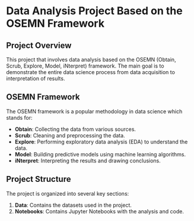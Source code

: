 # Data Analysis Project Based on the OSEMN Framework

## Project Overview
This project that involves data analysis based on the OSEMN (Obtain, Scrub, Explore, Model, iNterpret) framework. The main goal is to demonstrate the entire data science process from data acquisition to interpretation of results.

## OSEMN Framework
The OSEMN framework is a popular methodology in data science which stands for:
- **Obtain**: Collecting the data from various sources.
- **Scrub**: Cleaning and preprocessing the data.
- **Explore**: Performing exploratory data analysis (EDA) to understand the data.
- **Model**: Building predictive models using machine learning algorithms.
- **iNterpret**: Interpreting the results and drawing conclusions.

## Project Structure
The project is organized into several key sections:

1. **Data**: Contains the datasets used in the project.
2. **Notebooks**: Contains Jupyter Notebooks with the analysis and code.

